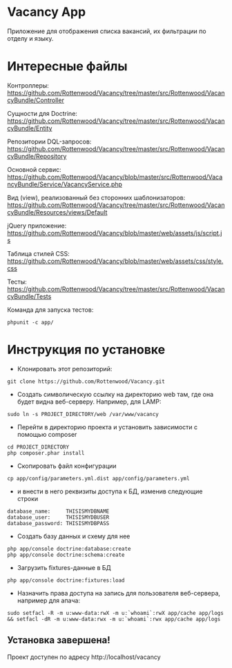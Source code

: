 Vacancy App
===========
Приложение для отображения списка вакансий, их фильтрации по отделу и языку.

Интересные файлы
======================
Контроллеры: https://github.com/Rottenwood/Vacancy/tree/master/src/Rottenwood/VacancyBundle/Controller

Сущности для Doctrine: https://github.com/Rottenwood/Vacancy/tree/master/src/Rottenwood/VacancyBundle/Entity

Репозитории DQL-запросов: https://github.com/Rottenwood/Vacancy/tree/master/src/Rottenwood/VacancyBundle/Repository

Основной сервис: https://github.com/Rottenwood/Vacancy/blob/master/src/Rottenwood/VacancyBundle/Service/VacancyService.php

Вид (view), реализованный без сторонних шаблонизаторов: https://github.com/Rottenwood/Vacancy/tree/master/src/Rottenwood/VacancyBundle/Resources/views/Default

jQuery приложение: https://github.com/Rottenwood/Vacancy/blob/master/web/assets/js/script.js

Таблица стилей CSS: https://github.com/Rottenwood/Vacancy/blob/master/web/assets/css/style.css

Тесты: https://github.com/Rottenwood/Vacancy/tree/master/src/Rottenwood/VacancyBundle/Tests

Команда для запуска тестов:
~~~
phpunit -c app/
~~~

Инструкция по установке
=======================
* Клонировать этот репозиторий:
~~~console
git clone https://github.com/Rottenwood/Vacancy.git
~~~

* Создать символическую ссылку на директорию web там, где она будет видна веб-серверу. Например, для LAMP:
~~~
sudo ln -s PROJECT_DIRECTORY/web /var/www/vacancy
~~~

* Перейти в директорию проекта и установить зависимости с помощью composer
~~~
cd PROJECT_DIRECTORY
php composer.phar install
~~~

* Скопировать файл конфигурации
~~~
cp app/config/parameters.yml.dist app/config/parameters.yml
~~~

* и внести в него реквизиты доступа к БД, изменив следующие строки
~~~
database_name:     THISISMYDBNAME
database_user:     THISISMYDBUSER
database_password: THISISMYDBPASS
~~~

* Создать базу данных и схему для нее
~~~
php app/console doctrine:database:create
php app/console doctrine:schema:create
~~~

* Загрузить fixtures-данные в БД
~~~
php app/console doctrine:fixtures:load
~~~

* Назначить права доступа на запись для пользователя веб-сервера, например для апача:
~~~
sudo setfacl -R -m u:www-data:rwX -m u:`whoami`:rwX app/cache app/logs && setfacl -dR -m u:www-data:rwx -m u:`whoami`:rwx app/cache app/logs
~~~

## Установка завершена!
Проект доступен по адресу http://localhost/vacancy
